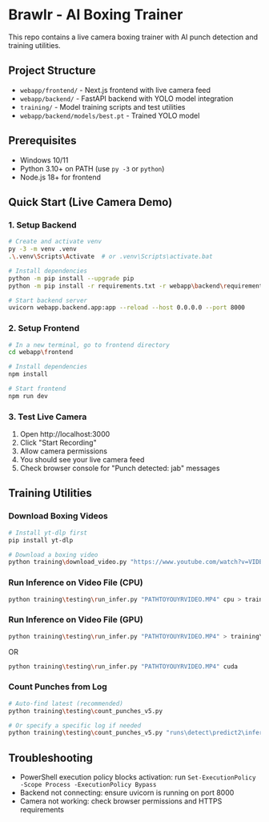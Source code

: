 # Brawlr - AI Boxing Trainer

This repo contains a live camera boxing trainer with AI punch detection and training utilities.

## Project Structure
- `webapp/frontend/` - Next.js frontend with live camera feed
- `webapp/backend/` - FastAPI backend with YOLO model integration
- `training/` - Model training scripts and test utilities
- `webapp/backend/models/best.pt` - Trained YOLO model

## Prerequisites
- Windows 10/11
- Python 3.10+ on PATH (use `py -3` or `python`)
- Node.js 18+ for frontend

## Quick Start (Live Camera Demo)

### 1. Setup Backend
```bash
# Create and activate venv
py -3 -m venv .venv
.\.venv\Scripts\Activate  # or .venv\Scripts\activate.bat

# Install dependencies
python -m pip install --upgrade pip
python -m pip install -r requirements.txt -r webapp\backend\requirements.txt

# Start backend server
uvicorn webapp.backend.app:app --reload --host 0.0.0.0 --port 8000
```

### 2. Setup Frontend
```bash
# In a new terminal, go to frontend directory
cd webapp\frontend

# Install dependencies
npm install

# Start frontend
npm run dev
```

### 3. Test Live Camera
1. Open http://localhost:3000
2. Click "Start Recording"
3. Allow camera permissions
4. You should see your live camera feed
5. Check browser console for "Punch detected: jab" messages

## Training Utilities

### Download Boxing Videos
```bash
# Install yt-dlp first
pip install yt-dlp

# Download a boxing video
python training\download_video.py "https://www.youtube.com/watch?v=VIDEO_ID"
```

### Run Inference on Video File (CPU)
```bash
python training\testing\run_infer.py "PATHTOYOUYRVIDEO.MP4" cpu > training\inference_log.txt 2>&1 
```

### Run Inference on Video File (GPU)
```bash
python training\testing\run_infer.py "PATHTOYOUYRVIDEO.MP4" > training\inference_log.txt 2>&1
```
OR

```bash
python training\testing\run_infer.py "PATHTOYOUYRVIDEO.MP4" cuda
```
### Count Punches from Log
```bash
# Auto-find latest (recommended)
python training\testing\count_punches_v5.py

# Or specify a specific log if needed
python training\testing\count_punches_v5.py "runs\detect\predict2\inference_log.txt"
```

## Troubleshooting
- PowerShell execution policy blocks activation: run `Set-ExecutionPolicy -Scope Process -ExecutionPolicy Bypass`
- Backend not connecting: ensure uvicorn is running on port 8000
- Camera not working: check browser permissions and HTTPS requirements